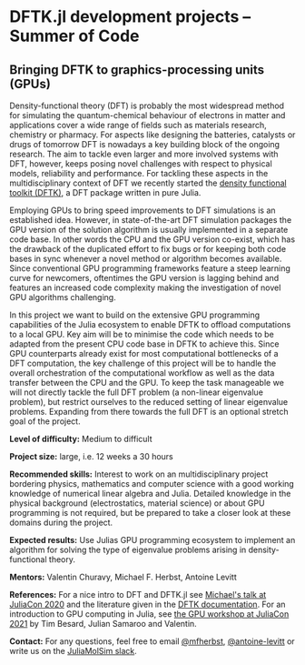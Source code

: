 # DFTK.jl development projects – Summer of Code

## Bringing DFTK to graphics-processing units (GPUs)

Density-functional theory (DFT) is probably the most widespread method
for simulating the quantum-chemical behaviour of electrons in matter
and applications cover a wide range of fields such as materials
research, chemistry or pharmacy. For aspects like designing the
batteries, catalysts or drugs of tomorrow DFT is nowadays a key
building block of the ongoing research. The aim to tackle even larger
and more involved systems with DFT, however, keeps posing novel
challenges with respect to physical models, reliability and
performance. For tackling these aspects in the multidisciplinary
context of DFT we recently started the [density functional toolkit
(DFTK)](https://dftk.org), a DFT package written in pure Julia.

Employing GPUs to bring speed improvements to DFT simulations
is an established idea. However, in state-of-the-art DFT simulation
packages the GPU version of the solution algorithm is usually implemented
in a separate code base. In other words the CPU and the GPU version
co-exist, which has the drawback of the duplicated effort to fix bugs or
for keeping both code bases in sync whenever a novel method or algorithm
becomes available. Since conventional GPU programming frameworks feature
a steep learning curve for newcomers, oftentimes the GPU version is
lagging behind and features an increased code complexity making the
investigation of novel GPU algorithms challenging.

In this project we want to build on the extensive GPU programming capabilities of the
Julia ecosystem to enable DFTK to offload computations to a local GPU. Key aim will
be to minimise the code which needs to be adapted from the present CPU code base in DFTK
to achieve this. Since GPU counterparts already exist for most computational bottlenecks
of a DFT computation, the key challenge of this project will be to handle the overall
orchestration of the computational workflow as well as the data transfer between the
CPU and the GPU. To keep the task manageable we will not directly tackle the full DFT
problem (a non-linear eigenvalue problem), but restrict ourselves to the reduced setting
of linear eigenvalue problems. Expanding from there towards the full DFT is an optional
stretch goal of the project.

**Level of difficulty:** Medium to difficult

**Project size:** large, i.e. 12 weeks a 30 hours

**Recommended skills:** Interest to work on an multidisciplinary project
bordering physics, mathematics and computer science with a good
working knowledge of numerical linear algebra and Julia.
Detailed knowledge in the physical background (electrostatics, material science)
or about GPU programming is not required,
but be prepared to take a closer look at these domains during the project.

**Expected results:** Use Julias GPU programming ecosystem to implement
an algorithm for solving the type of eigenvalue problems arising
in density-functional theory.

**Mentors:** Valentin Churavy, Michael F. Herbst, Antoine Levitt

**References:** For a nice intro to DFT and DFTK.jl see [Michael's talk
at JuliaCon 2020](https://www.youtube.com/watch?v=-RomkxjlIcQ) and the
literature given in the [DFTK
documentation](https://docs.dftk.org/stable/guide/density_functional_theory/).
For an introduction to GPU computing in Julia, see [the GPU workshop
at JuliaCon 2021](https://www.youtube.com/watch?v=Hz9IMJuW5hU)
by Tim Besard, Julian Samaroo and Valentin.

**Contact:** For any questions, feel free to email
[@mfherbst](https://github.com/mfherbst), [@antoine-levitt](https://github.com/antoine-levitt)
or write us on the [JuliaMolSim slack](https://join.slack.com/t/juliamolsim/shared_invite/zt-tc060co0-HgiKApazzsQzBHDlQ58A7g).

